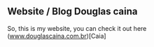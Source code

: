 ## Website / Blog Douglas caina

So, this is my website, you can check it out here (www.douglascaina.com.br)[Caia]
